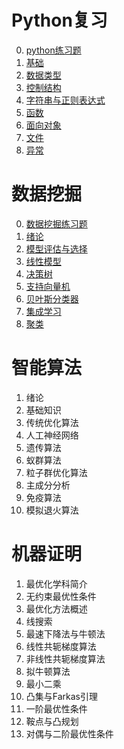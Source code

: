 # Python复习

0. [python练习题](笔记/2021Python语言程序期末试卷.md)
1. [基础](笔记/python01基础.md)
2. [数据类型](笔记/python02数据类型.md)
3. [控制结构](笔记/python03控制结构.md)
4. [字符串与正则表达式]()
5. [函数]()
6. [面向对象]()
7. [文件]()
8. [异常]()

# 数据挖掘

0. [数据挖掘练习题]()
1. [绪论](数据挖掘/01绪论.md)
2. [模型评估与选择](数据挖掘/02模型评估与选择.md)
3. [线性模型](数据挖掘/03线性模型.md)
4. [决策树](数据挖掘/04决策树.md)
5. [支持向量机](数据挖掘/05支持向量机.md)
6. [贝叶斯分类器](数据挖掘/06贝叶斯分类器.md)
7. [集成学习](数据挖掘/07集成学习.md)
8. [聚类](数据挖掘/08聚类.md)

# 智能算法

1. 绪论
2. 基础知识
3. 传统优化算法
4. 人工神经网络
5. 遗传算法
6. 蚁群算法
7. 粒子群优化算法
8. 主成分分析
9. 免疫算法
10. 模拟退火算法

# 机器证明

1. 最优化学科简介
2. 无约束最优性条件
3. 最优化方法概述
4. 线搜索
5. 最速下降法与牛顿法
6. 线性共轭梯度算法
7. 非线性共轭梯度算法
8. 拟牛顿算法
9. 最小二乘
10. 凸集与Farkas引理
11. 一阶最优性条件
12. 鞍点与凸规划
13. 对偶与二阶最优性条件